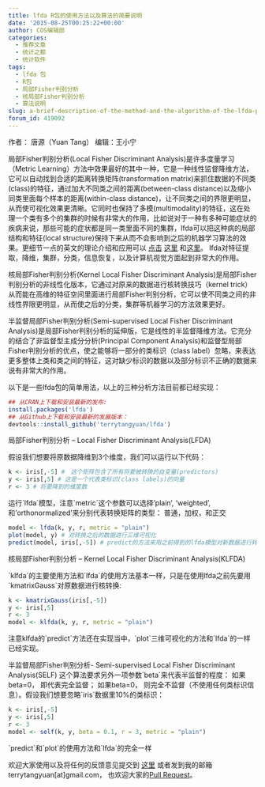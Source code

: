 ```yaml
---
title: lfda R包的使用方法以及算法的简要说明
date: '2015-08-25T00:25:22+00:00'
author: COS编辑部
categories:
  - 推荐文章
  - 统计之都
  - 统计软件
tags:
  - lfda 包
  - R包
  - 局部Fisher判别分析
  - 核局部Fisher判别分析
  - 算法说明
slug: a-brief-description-of-the-method-and-the-algorithm-of-the-lfda-package
forum_id: 419092
---
```


作者： 唐源（Yuan Tang） 编辑：王小宁

局部Fisher判别分析(Local Fisher Discriminant Analysis)是许多度量学习（Metric Learning）方法中效果最好的其中一种，它是一种线性监督降维方法，它可以自动找到合适的距离转换矩阵(transformation matrix)来抓住数据的不同类(class)的特征，通过加大不同类之间的距离(between-class distance)以及缩小同类里面每个样本的距离(within-class distance)，让不同类之间的界限更明显，从而使可视化效果更清晰。它同时也保持了多模(multimodality)的特征，这在处理一个类有多个的集群的时候有非常大的作用，比如说对于一种有多种可能症状的疾病来说，那些可能的症状都是同一类里面不同的集群，lfda可以把这种病的局部结构和特征(local structure)保持下来从而不会影响到之后的机器学习算法的效果。更细节一点的英文的理论介绍和应用可以
[点击](https://gastrograph.com/resources/whitepapers/local-fisher-discriminant-analysis-on-beer-style-clustering.html)
[这里](https://gastrograph.com/resources/whitepapers/local-fisher-discriminant-analysis-on-beer-style-clustering.html)
和[这里](http://www.ms.k.u-tokyo.ac.jp/software.html#LFDA)。
lfda对特征提取，降维，集群，分类，信息恢复，以及计算机视觉方面起到非常大的作用。
<!--more-->核局部Fisher判别分析(Kernel Local Fisher Discriminant Analysis)是局部Fisher判别分析的非线性化版本，它通过对原来的数据进行核转换技巧（kernel trick）从而能在高维的特征空间里面进行局部Fisher判别分析，它可以使不同类之间的非线性界限更明显，从而使之后的分类，集群等机器学习的方法效果更好。

半监督局部Fisher判别分析(Semi-supervised Local Fisher Discriminant Analysis)是局部Fisher判别分析的延伸版，它是线性的半监督降维方法。它充分的结合了非监督型主成分分析(Principal Component Analysis)和监督型局部Fisher判别分析的优点，使之能够将一部分的类标识（class label）忽略，来表达更多整体上类和类之间的特征，这对缺少标识的数据以及部分标识不正确的数据来说有非常大的作用。

以下是一些lfda包的简单用法，以上的三种分析方法目前都已经实现：
```r 
## 从CRAN上下载和安装最新的发布:
install.packages('lfda')
## 从Github上下载和安装最新的发展版本：
devtools::install_github('terrytangyuan/lfda')
```

局部Fisher判别分析 – Local Fisher Discriminant Analysis(LFDA)
  
假设我们想要将原数据降维到3个维度，我们可以运行以下代码：
```r 
k <- iris[,-5] #　这个矩阵包含了所有将要被转换的自变量(predictors)
y <- iris[,5] # 这是一个代表类标识(class labels)的向量
r <- 3 # 将要降到的维度数
```

运行\`lfda\`模型，注意\`metric\`这个参数可以选择’plain’, ‘weighted’, 和’orthonormalized’来分别代表转换矩阵的类型： 普通，加权，和正交
```r 
model <- lfda(k, y, r, metric = "plain")
plot(model, y) # 对转换之后的数据进行三维可视化
predict(model, iris[,-5]) # predict的方法来用之前得到的lfda模型对新数据进行转换
```
核局部Fisher判别分析 – Kernel Local Fisher Discriminant Analysis(KLFDA)
  
\`klfda\`的主要使用方法和\`lfda\`的使用方法基本一样，只是在使用lfda之前先要用\`kmatrixGauss\`对原数据进行核转换:

```r
k <- kmatrixGauss(iris[,-5])
y <- iris[,5]
r <- 3
model <- klfda(k, y, r, metric = "plain")
```
注意klfda的\`predict\`方法还在实现当中，\`plot\`三维可视化的方法和\`lfda\`的一样已经实现。

半监督局部Fisher判别分析- Semi-supervised Local Fisher Discriminant Analysis(SELF) 这个算法要求另外一项参数\`beta\`来代表半监督的程度： 如果beta=0， 即代表完全监督； 如果beta=0， 则完全不监督（不使用任何类标识信息）。假设我们想要忽略\`iris\`数据里10%的类标识：

```r
k <- iris[,-5]
y <- iris[,5]
r <- 3
model <- self(k, y, beta = 0.1, r = 3, metric = "plain")
```
\`predict\`和\`plot\`的使用方法和\`lfda\`的完全一样

欢迎大家使用以及将任何的反馈意见提交到
[这里](https://github.com/terrytangyuan/lfda/issues)
或者发到我的邮箱terrytangyuan[at]gmail.com，
也欢迎大家的[Pull Request](https://github.com/terrytangyuan/lfda/pulls)。
